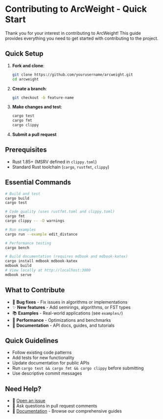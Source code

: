 # Contributing to ArcWeight - Quick Start

Thank you for your interest in contributing to ArcWeight! This guide provides everything you need to get started with contributing to the project.

## Quick Setup

1. **Fork and clone**:
   ```bash
   git clone https://github.com/yourusername/arcweight.git
   cd arcweight
   ```

2. **Create a branch**:
   ```bash
   git checkout -b feature-name
   ```

3. **Make changes and test**:
   ```bash
   cargo test
   cargo fmt
   cargo clippy
   ```

4. **Submit a pull request**

## Prerequisites

- Rust 1.85+ (MSRV defined in `clippy.toml`)
- Standard Rust toolchain (`cargo`, `rustfmt`, `clippy`)

## Essential Commands

```bash
# Build and test
cargo build
cargo test

# Code quality (uses rustfmt.toml and clippy.toml)
cargo fmt
cargo clippy -- -D warnings

# Run examples
cargo run --example edit_distance

# Performance testing
cargo bench

# Build documentation (requires mdbook and mdbook-katex)
cargo install mdbook mdbook-katex
mdbook build
# View locally at http://localhost:3000
mdbook serve
```

## What to Contribute

- 🐛 **Bug fixes** - Fix issues in algorithms or implementations
- ✨ **New features** - Add semirings, algorithms, or FST types
- 📚 **Examples** - Real-world applications (see `examples/`)
- 🚀 **Performance** - Optimizations and benchmarks
- 📖 **Documentation** - API docs, guides, and tutorials

## Quick Guidelines

- Follow existing code patterns
- Add tests for new functionality
- Update documentation for public APIs
- Run `cargo test && cargo fmt && cargo clippy` before submitting
- Use descriptive commit messages

## Need Help?

- 🐛 [Open an issue](https://github.com/aaronstevenwhite/arcweight/issues)
- 💬 Ask questions in pull request comments
- 📖 [Documentation](docs/README.md) - Browse our comprehensive guides